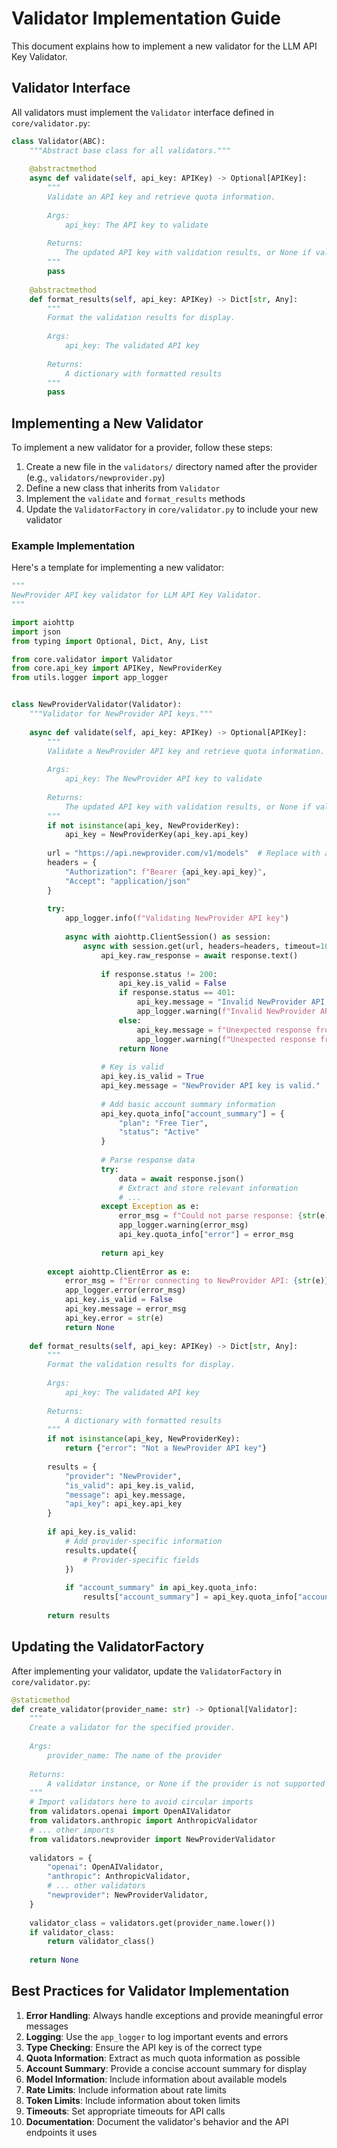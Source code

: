 # Validator Implementation Guide

This document explains how to implement a new validator for the LLM API Key Validator.

## Validator Interface

All validators must implement the `Validator` interface defined in `core/validator.py`:

```python
class Validator(ABC):
    """Abstract base class for all validators."""
    
    @abstractmethod
    async def validate(self, api_key: APIKey) -> Optional[APIKey]:
        """
        Validate an API key and retrieve quota information.
        
        Args:
            api_key: The API key to validate
            
        Returns:
            The updated API key with validation results, or None if validation failed
        """
        pass
    
    @abstractmethod
    def format_results(self, api_key: APIKey) -> Dict[str, Any]:
        """
        Format the validation results for display.
        
        Args:
            api_key: The validated API key
            
        Returns:
            A dictionary with formatted results
        """
        pass
```

## Implementing a New Validator

To implement a new validator for a provider, follow these steps:

1. Create a new file in the `validators/` directory named after the provider (e.g., `validators/newprovider.py`)
2. Define a new class that inherits from `Validator`
3. Implement the `validate` and `format_results` methods
4. Update the `ValidatorFactory` in `core/validator.py` to include your new validator

### Example Implementation

Here's a template for implementing a new validator:

```python
"""
NewProvider API key validator for LLM API Key Validator.
"""

import aiohttp
import json
from typing import Optional, Dict, Any, List

from core.validator import Validator
from core.api_key import APIKey, NewProviderKey
from utils.logger import app_logger


class NewProviderValidator(Validator):
    """Validator for NewProvider API keys."""
    
    async def validate(self, api_key: APIKey) -> Optional[APIKey]:
        """
        Validate a NewProvider API key and retrieve quota information.
        
        Args:
            api_key: The NewProvider API key to validate
            
        Returns:
            The updated API key with validation results, or None if validation failed
        """
        if not isinstance(api_key, NewProviderKey):
            api_key = NewProviderKey(api_key.api_key)
        
        url = "https://api.newprovider.com/v1/models"  # Replace with actual API endpoint
        headers = {
            "Authorization": f"Bearer {api_key.api_key}",
            "Accept": "application/json"
        }
        
        try:
            app_logger.info(f"Validating NewProvider API key")
            
            async with aiohttp.ClientSession() as session:
                async with session.get(url, headers=headers, timeout=10) as response:
                    api_key.raw_response = await response.text()
                    
                    if response.status != 200:
                        api_key.is_valid = False
                        if response.status == 401:
                            api_key.message = "Invalid NewProvider API key."
                            app_logger.warning(f"Invalid NewProvider API key: {response.status}")
                        else:
                            api_key.message = f"Unexpected response from NewProvider API: {response.status}"
                            app_logger.warning(f"Unexpected response from NewProvider API: {response.status} - {api_key.raw_response[:200]}")
                        return None
                    
                    # Key is valid
                    api_key.is_valid = True
                    api_key.message = "NewProvider API key is valid."
                    
                    # Add basic account summary information
                    api_key.quota_info["account_summary"] = {
                        "plan": "Free Tier",
                        "status": "Active"
                    }
                    
                    # Parse response data
                    try:
                        data = await response.json()
                        # Extract and store relevant information
                        # ...
                    except Exception as e:
                        error_msg = f"Could not parse response: {str(e)}"
                        app_logger.warning(error_msg)
                        api_key.quota_info["error"] = error_msg
                    
                    return api_key
        
        except aiohttp.ClientError as e:
            error_msg = f"Error connecting to NewProvider API: {str(e)}"
            app_logger.error(error_msg)
            api_key.is_valid = False
            api_key.message = error_msg
            api_key.error = str(e)
            return None
    
    def format_results(self, api_key: APIKey) -> Dict[str, Any]:
        """
        Format the validation results for display.
        
        Args:
            api_key: The validated API key
            
        Returns:
            A dictionary with formatted results
        """
        if not isinstance(api_key, NewProviderKey):
            return {"error": "Not a NewProvider API key"}
        
        results = {
            "provider": "NewProvider",
            "is_valid": api_key.is_valid,
            "message": api_key.message,
            "api_key": api_key.api_key
        }
        
        if api_key.is_valid:
            # Add provider-specific information
            results.update({
                # Provider-specific fields
            })
            
            if "account_summary" in api_key.quota_info:
                results["account_summary"] = api_key.quota_info["account_summary"]
        
        return results
```

## Updating the ValidatorFactory

After implementing your validator, update the `ValidatorFactory` in `core/validator.py`:

```python
@staticmethod
def create_validator(provider_name: str) -> Optional[Validator]:
    """
    Create a validator for the specified provider.
    
    Args:
        provider_name: The name of the provider
        
    Returns:
        A validator instance, or None if the provider is not supported
    """
    # Import validators here to avoid circular imports
    from validators.openai import OpenAIValidator
    from validators.anthropic import AnthropicValidator
    # ... other imports
    from validators.newprovider import NewProviderValidator
    
    validators = {
        "openai": OpenAIValidator,
        "anthropic": AnthropicValidator,
        # ... other validators
        "newprovider": NewProviderValidator,
    }
    
    validator_class = validators.get(provider_name.lower())
    if validator_class:
        return validator_class()
    
    return None
```

## Best Practices for Validator Implementation

1. **Error Handling**: Always handle exceptions and provide meaningful error messages
2. **Logging**: Use the `app_logger` to log important events and errors
3. **Type Checking**: Ensure the API key is of the correct type
4. **Quota Information**: Extract as much quota information as possible
5. **Account Summary**: Provide a concise account summary for display
6. **Model Information**: Include information about available models
7. **Rate Limits**: Include information about rate limits
8. **Token Limits**: Include information about token limits
9. **Timeouts**: Set appropriate timeouts for API calls
10. **Documentation**: Document the validator's behavior and the API endpoints it uses
